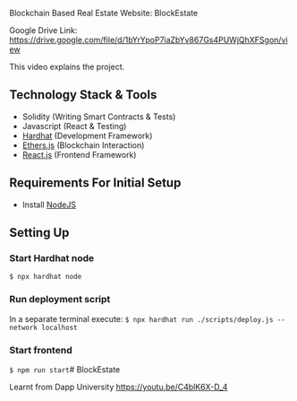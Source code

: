 Blockchain Based Real Estate Website: BlockEstate


Google Drive Link: https://drive.google.com/file/d/1bYrYpoP7iaZbYv867Gs4PUWjQhXFSgon/view 

This video explains the project.

## Technology Stack & Tools

- Solidity (Writing Smart Contracts & Tests)
- Javascript (React & Testing)
- [Hardhat](https://hardhat.org/) (Development Framework)
- [Ethers.js](https://docs.ethers.io/v5/) (Blockchain Interaction)
- [React.js](https://reactjs.org/) (Frontend Framework)

## Requirements For Initial Setup
- Install [NodeJS](https://nodejs.org/en/)

## Setting Up
### Start Hardhat node
`$ npx hardhat node`

### Run deployment script
In a separate terminal execute:
`$ npx hardhat run ./scripts/deploy.js --network localhost`

### Start frontend
`$ npm run start`# BlockEstate

Learnt from Dapp University https://youtu.be/C4blK6X-D_4
